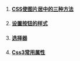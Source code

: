 1. #### [CSS使图片居中的三种方法](/ui/css/cssshi-tu-pian-ju-zhong-de-san-zhong-fang-fa.md)
2. #### [设置按钮的样式](/ui/css/she-zhi-an-niu-de-yang-shi.md)
3. #### [选择器](/ui/css/xuan-ze-qi.md)
4. #### [Css3常用属性](/ui/css/css3chang-yong-shu-xing.md)



